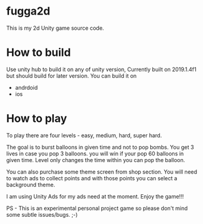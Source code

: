 # fugga2d
This is my 2d Unity game source code. 

# How to build 

Use unity hub to build it on any of unity version, Currently built on 2019.1.4f1 but should build for later version. You can build it on 
- andrdoid
- ios

# How to play
To play there are four levels - easy, medium, hard, super hard. 

The goal is to burst balloons in given time and not to pop bombs. You get 3 lives in case you pop 3 balloons. you will win if your pop 60 balloons in given time. 
Level only changes the time within you can pop the balloon. 

You can also purchase some theme screen from shop section. You will need to watch ads to collect points and with those points you can select a background theme. 

I am using Unity Ads for my ads need at the moment. Enjoy the game!!!

PS - This is an experimental personal project game so please don't mind some subtle issues/bugs. ;-) 
